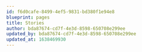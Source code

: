 ```yaml
---
id: f6d0cafe-8499-4ef5-9831-bd380f1e94e8
blueprint: pages
title: Stories
author: bda87674-cd7f-4e3d-8598-650708e299ee
updated_by: bda87674-cd7f-4e3d-8598-650708e299ee
updated_at: 1638469930
---
```

